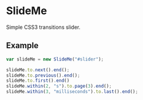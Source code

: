 # SlideMe

Simple CSS3 transitions slider.

## Example

```js
var slideMe = new SlideMe("#slider");

slideMe.to.next().end();
slideMe.to.previous().end();
slideMe.to.first().end()
slideMe.within(2, "s").to.page(3).end();
slideMe.within(3, "milliseconds").to.last().end();
```

